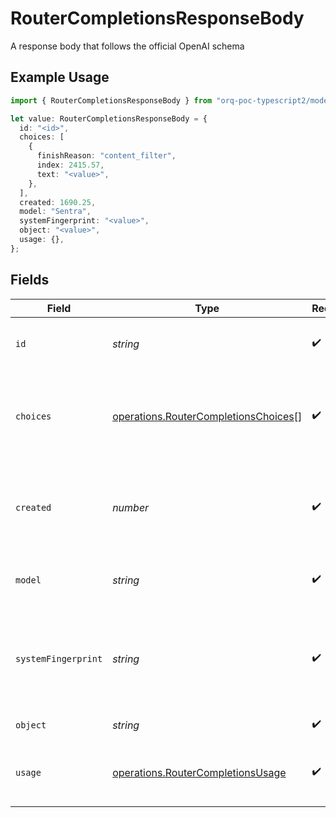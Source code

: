 # RouterCompletionsResponseBody

A response body that follows the official OpenAI schema

## Example Usage

```typescript
import { RouterCompletionsResponseBody } from "orq-poc-typescript2/models/operations";

let value: RouterCompletionsResponseBody = {
  id: "<id>",
  choices: [
    {
      finishReason: "content_filter",
      index: 2415.57,
      text: "<value>",
    },
  ],
  created: 1690.25,
  model: "Sentra",
  systemFingerprint: "<value>",
  object: "<value>",
  usage: {},
};
```

## Fields

| Field                                                                                        | Type                                                                                         | Required                                                                                     | Description                                                                                  |
| -------------------------------------------------------------------------------------------- | -------------------------------------------------------------------------------------------- | -------------------------------------------------------------------------------------------- | -------------------------------------------------------------------------------------------- |
| `id`                                                                                         | *string*                                                                                     | :heavy_check_mark:                                                                           | A unique identifier for the completion.                                                      |
| `choices`                                                                                    | [operations.RouterCompletionsChoices](../../models/operations/routercompletionschoices.md)[] | :heavy_check_mark:                                                                           | The list of completion choices the model generated for the input prompt.                     |
| `created`                                                                                    | *number*                                                                                     | :heavy_check_mark:                                                                           | The Unix timestamp (in seconds) of when the chat completion was created.                     |
| `model`                                                                                      | *string*                                                                                     | :heavy_check_mark:                                                                           | The model used for the chat completion.                                                      |
| `systemFingerprint`                                                                          | *string*                                                                                     | :heavy_check_mark:                                                                           | This fingerprint represents the backend configuration that the model runs with.              |
| `object`                                                                                     | *string*                                                                                     | :heavy_check_mark:                                                                           | The object type                                                                              |
| `usage`                                                                                      | [operations.RouterCompletionsUsage](../../models/operations/routercompletionsusage.md)       | :heavy_check_mark:                                                                           | Usage statistics for the completion request.                                                 |